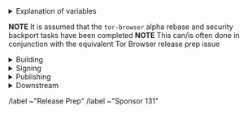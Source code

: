<details>
  <summary>Explanation of variables</summary>

- `$(BUILD_SERVER)` : the server the main builder is using to build a mullvad-browser release
- `$(BUILDER)` : whomever is building the release on the $(BUILD_SERVER)
  - **example** : `pierov`
- `$(STAGING_SERVER)` : the server the signer is using to to run the signing process
- `$(ESR_VERSION)` : the Mozilla defined ESR version, used in various places for building mullvad-browser tags, labels, etc
  - **example** : `91.6.0`
- `$(MULLVAD_BROWSER_MAJOR)` : the Mullvad Browser major version
  - **example** : `11`
- `$(MULLVAD_BROWSER_MINOR)` : the Mullvad Browser minor version
  - **example** : either `0` or `5`; Alpha's is always `(Stable + 5) % 10`
- `$(MULLVAD_BROWSER_VERSION)` : the Mullvad Browser version in the format
  - **example** : `12.5a3`, `12.0.3`
- `$(BUILD_N)` : a project's build revision within a its branch; this is separate from the `$(MULLVAD_BROWSER_BUILD_N)` value; many of the Firefox-related projects have a `$(BUILD_N)` suffix and may differ between projects even when they contribute to the same build.
    - **example** : `build1`
- `$(MULLVAD_BROWSER_BUILD_N)` : the mullvad-browser build revision for a given Mullvad Browser release; used in tagging git commits
    - **example** : `build2`
    - **NOTE** : A project's `$(BUILD_N)` and `$(MULLVAD_BROWSER_BUILD_N)` may be the same, but it is possible for them to diverge. For **example** :
      - if we have multiple Mullvad Browser releases on a given ESR branch the two will become out of sync as the `$(BUILD_N)` value will increase, while the `$(MULLVAD_BROWSER_BUILD_N)` value may stay at `build1` (but the `$(MULLVAD_BROWSER_VERSION)` will increase)
      - if we have build failures unrelated to `mullvad-browser`, the `$(MULLVAD_BROWSER_BUILD_N)` value will increase while the `$(BUILD_N)` will stay the same.
- `$(MULLVAD_BROWSER_VERSION)` : the published Mullvad Browser version
    - **example** : `11.5a6`, `11.0.7`
- `$(MB_BUILD_TAG)` : the `tor-browser-build` build tag used to build a given Mullvad Browser version
    - **example** : `mb-12.0.7-build1`
</details>

**NOTE** It is assumed that the `tor-browser` alpha rebase and security backport tasks have been completed
**NOTE** This can/is often done in conjunction with the equivalent Tor Browser release prep issue

<details>
  <summary>Building</summary>

  ### tor-browser-build: https://gitlab.torproject.org/tpo/applications/tor-browser-build.git
  Mullvad Browser Alpha (and Nightly) are on the `main` branch

  - [ ] Update `rbm.conf`
    - [ ] `var/torbrowser_version` : update to next version
    - [ ] `var/torbrowser_build` : update to `$(MULLVAD_BROWSER_BUILD_N)`
    - [ ] `var/torbrowser_incremental_from` : update to previous Desktop version
      - **NOTE**: We try to build incrementals for the previous 3 desktop versions except in the case of a watershed update
      - **IMPORTANT**: Really *actually* make sure this is the previous Desktop version or else the `make mullvadbrowser-incrementals-*` step will fail
  - [ ] Update build configs
    - [ ] Update `projects/firefox/config`
      - [ ] `browser_build` : update to match `mullvad-browser` tag
      - [ ] ***(Optional)*** `var/firefox_platform_version` : update to latest `$(ESR_VERSION)` if rebased
    - [ ] Update `projects/translation/config`:
      - [ ] run `make list_translation_updates-alpha` to get updated hashes
      - [ ] `steps/base-browser/git_hash` : update with `HEAD` commit of project's `base-browser` branch
      - [ ] `steps/mullvad-browser/git_hash` : update with `HEAD` commit of project's `mullvad-browser` branch
  - [ ] Update common build configs
    - [ ] Check for NoScript updates here : https://addons.mozilla.org/en-US/firefox/addon/noscript
      - [ ] ***(Optional)*** If new version available, update `noscript` section of `input_files` in `projects/browser/config`
        - [ ] `URL`
        - [ ] `sha256sum`
    - [ ] Check for uBlock-origin updates here : https://addons.mozilla.org/en-US/firefox/addon/ublock-origin/
      - [ ] ***(Optional)*** If new version available, update `ublock-origin` section of `input_files` in `projects/browser/config`
        - [ ] `URL`
        - [ ] `sha256sum`
    - [ ] Check for Mullvad Privacy Companion updates here : https://github.com/mullvad/browser-extension/releases
      - [ ] ***(Optional)*** If new version available, update `mullvad-extension` section of `input_files` in `projects/browser/config`
        - [ ] `URL`
        - [ ] `sha256sum`
    - [ ] Update `ChangeLog-MB.txt`
      - [ ] Ensure `ChangeLog-MB.txt` is sync'd between alpha and stable branches
      - [ ] Check the linked issues: ask people to check if any are missing, remove the not fixed ones
      - [ ] Run `tools/fetch-changelogs.py $(ISSUE_NUMBER) --date $date $updateArgs`
        - Make sure you have `requests` installed (e.g., `apt install python3-requests`)
        - The first time you run this script you will need to generate an access token; the script will guide you
        - `$updateArgs` should be these arguments, depending on what you actually updated:
          - [ ] `--firefox`
          - [ ] `--no-script`
          - [ ] `--ublock`
          - E.g., `tools/fetch-changelogs.py 41029 --date 'December 19 2023' --firefox 115.6.0esr --no-script 11.4.29 --ublock 1.54.0`
        - `--date $date` is optional, if omitted it will be the date on which you run the command
      - [ ] Copy the output of the script to the beginning of `ChangeLog-MB.txt` and adjust its output
  - [ ] Open MR with above changes, using the template for release preparations
  - [ ] Ensure builders have matching builds
  - [ ] Merge
  - [ ] Sign+Tag
    - **NOTE** this must be done by one of:
      - boklm
      - dan
      - ma1
      - pierov
      - richard
    - [ ] Run: `make mullvadbrowser-signtag-alpha`
  - [ ] Push tag to `upstream`
  - [ ] Build the tag on at least two of:
    - [ ] Tor Project build machine
    - [ ] Mullvad build machine
    - [ ] Local developer machine

</details>

<details>
  <summary>Signing</summary>

  ### signing
  - [ ] Assign this issue to the signer, one of:
    - boklm
    - richard
  - [ ] On `$(STAGING_SERVER)`, ensure updated:
    - [ ]  `tor-browser-build/tools/signing/set-config.hosts`
      - `ssh_host_builder` : ssh hostname of machine with unsigned builds
        - **NOTE** : `tor-browser-build` is expected to be in the `$HOME` directory)
      - `ssh_host_linux_signer` : ssh hostname of linux signing machine
    - [ ] `tor-browser-build/tools/signing/set-config.rcodesign-appstoreconnect`
      - `appstoreconnect_api_key_path` : path to json file containing appstoreconnect api key infos
    - [ ] `set-config.update-responses`
      - `update_responses_repository_dir` : directory where you cloned `git@gitlab.torproject.org:tpo/applications/mullvad-browser-update-responses.git`
    - [ ] `tor-browser-build/tools/signing/set-config.tbb-version`
      - `tbb_version` : mullvad browser version string, same as `var/torbrowser_version` in `rbm.conf` (examples: `11.5a12`, `11.0.13`)
      - `tbb_version_build` : the tor-browser-build build number (if `var/torbrowser_build` in `rbm.conf` is `buildN` then this value is `N`)
      - `tbb_version_type` : either `alpha` for alpha releases or `release` for stable releases
  - [ ] On `$(STAGING_SERVER)` in a separate `screen` session, ensure tor daemon is running with SOCKS5 proxy on the default port 9050
  - [ ] run do-all-signing script:
      - `cd tor-browser-build/tools/signing/`
      - `./do-all-signing.mullvadbrowser`
  - **NOTE**: at this point the signed binaries should have been copied to `staticiforme`
  - [ ] Update `staticiforme.torproject.org`:
    - From `screen` session on `staticiforme.torproject.org`:
    - [ ] Static update components : `static-update-component dist.torproject.org`
    - [ ] Remove old release data from `/srv/dist-master.torproject.org/htdocs/mullvadbrowser`
    - [ ] Static update components (again) : `static-update-component dist.torproject.org`

</details>

<details>
  <summary>Publishing</summary>

  ### mullvad-browser (github): https://github.com/mullvad/mullvad-browser/
  - [ ] Assign this issue to someone with mullvad commit access, one of:
    - richard
  - [ ] Push this release's associated `mullvad-browser.git` branch to github
  - [ ] Push this release's associated tags to github:
    - [ ] Firefox ESR tag
      - **example** : `FIREFOX_102_12_0esr_BUILD1,`
    - [ ] `base-browser` tag
      - **example** : `base-browser-102.12.0esr-12.0-1-build1`
    - [ ] `mullvad-browser` tag
      - **example** : `mullvad-browser-102.12.0esr-12.0-1-build1`
  - [ ] Sign+Tag additionally the `mullvad-browser.git` `firefox` commit used in build:
    - **Tag**: `$(MULLVAD_BROWSER_VERSION)`
      - **example** : `12.5a7`
    - **Message**: `$(ESR_VERSION)esr-based $(MULLVAD_BROWSER_VERSION)`
      - **example** : `102.12.0esr-based 12.5a7`
    - [ ] Push tag to github

  ### email
  - [ ] Email Mullvad with release information: support@mullvad.net, rui@mullvad.net
    <details>
      <summary>email template</summary>

        Subject:
        New build: Mullvad Browser $(MULLVAD_BROWSER_VERION) (signed)

        Body:
        signed builds: https://dist.torproject.org/mullvadbrowser/$(MULLVAD_BROWSER_VERSION)

        update_response hashes: $(MULLVAD_UPDATE_RESPONSES_HASH)

        changelog:
        ...

    </details>
</details>

<details>
  <summary>Downstream</summary>

  ### notify packagers

  - [ ] **(Optional, Once Mullvad Updates their Github Releases Page)** Email downstream consumers:
    - **NOTE**: This is an optional step and only necessary close a major release/transition from alpha to stable, or if there are major packing changes these developers need to be aware of
    <details>
      <summary>email template</summary>

        Hello!

        Mullvad-Browser $(MULLVAD_BROWSER_VERSION) packages are available, so you should all update your respective downstream packages.

        Release builds can be found here:

        - https://github.com/mullvad/mullvad-browser/releases/tag/$(MULLVAD_BROWSER_VERSION)

    </details>

    - flathub package maintainer: proletarius101@protonmail.com
    - arch package maintainer: bootctl@gmail.com
    - nixOS package maintainer: dev@felschr.com

</details>

/label ~"Release Prep"
/label ~"Sponsor 131"


